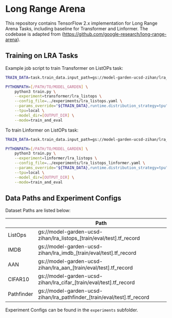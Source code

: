# Long Range Arena

This repository contains TensorFlow 2.x implementation for Long Range Arena
Tasks, including baseline for Transformer and Linformer. The codebase is adapted
from (https://github.com/google-research/long-range-arena).

## Training on LRA Tasks
Example job script to train Transformer on ListOPs task:

```bash
TRAIN_DATA=task.train_data.input_path=gs://model-garden-ucsd-zihan/lra_listops_train.tf_record,task.validation_data.input_path=gs://model-garden-ucsd-zihan/lra_listops_eval.tf_record

PYTHONPATH=[/PATH/TO/MODEL_GARDEN] \
    python3 train.py \
    --experiment=transformer/lra_listops \
    --config_file=../experiments/lra_listops.yaml \
    --params_override="${TRAIN_DATA},runtime.distribution_strategy=tpu" \
    --tpu=local \
    --model_dir=[OUTPUT_DIR] \
    --mode=train_and_eval
```

To train Linformer on ListOPs task:

```bash
TRAIN_DATA=task.train_data.input_path=gs://model-garden-ucsd-zihan/lra_listops_train.tf_record,task.validation_data.input_path=gs://model-garden-ucsd-zihan/lra_listops_eval.tf_record

PYTHONPATH=[/PATH/TO/MODEL_GARDEN] \
    python3 train.py \
    --experiment=linformer/lra_listops \
    --config_file=../experiments/lra_listops_linformer.yaml \
    --params_override="${TRAIN_DATA},runtime.distribution_strategy=tpu" \
    --tpu=local \
    --model_dir=[OUTPUT_DIR] \
    --mode=train_and_eval
```

## Data Paths and Experiment Configs
Dataset Paths are listed below:

|            | Path                                                                    |
|------------|-------------------------------------------------------------------------|
| ListOps    | gs://model-garden-ucsd-zihan/lra_listops_[train/eval/test].tf_record    |
| IMDB       | gs://model-garden-ucsd-zihan/lra_imdb_[train/eval/test].tf_record       |
| AAN        | gs://model-garden-ucsd-zihan/lra_aan_[train/eval/test].tf_record        |
| CIFAR10    | gs://model-garden-ucsd-zihan/lra_cifar_[train/eval/test].tf_record      |
| Pathfinder | gs://model-garden-ucsd-zihan/lra_pathfinder_[train/eval/test].tf_record |

Experiment Configs can be found in the `experiments` subfolder.


